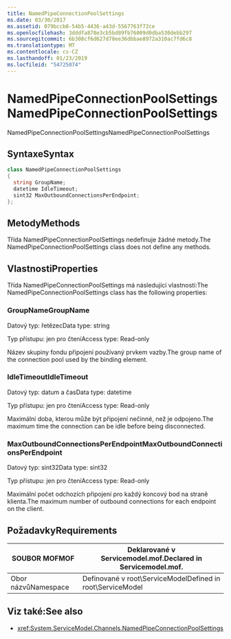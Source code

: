 ```yaml
---
title: NamedPipeConnectionPoolSettings
ms.date: 03/30/2017
ms.assetid: 079bccb8-54b5-4436-a43d-5567763f72ce
ms.openlocfilehash: 3dddfa878e3cb5bd89fb76009d0dba530debb297
ms.sourcegitcommit: 6b308cf6d627d78ee36dbbae8972a310ac7fd6c8
ms.translationtype: MT
ms.contentlocale: cs-CZ
ms.lasthandoff: 01/23/2019
ms.locfileid: "54725074"
---
```

# <a name="namedpipeconnectionpoolsettings"></a><span data-ttu-id="32bb5-102">NamedPipeConnectionPoolSettings</span><span class="sxs-lookup"><span data-stu-id="32bb5-102">NamedPipeConnectionPoolSettings</span></span>
<span data-ttu-id="32bb5-103">NamedPipeConnectionPoolSettings</span><span class="sxs-lookup"><span data-stu-id="32bb5-103">NamedPipeConnectionPoolSettings</span></span>  
  
## <a name="syntax"></a><span data-ttu-id="32bb5-104">Syntaxe</span><span class="sxs-lookup"><span data-stu-id="32bb5-104">Syntax</span></span>  
  
```csharp
class NamedPipeConnectionPoolSettings  
{  
  string GroupName;  
  datetime IdleTimeout;  
  sint32 MaxOutboundConnectionsPerEndpoint;  
};  
```  
  
## <a name="methods"></a><span data-ttu-id="32bb5-105">Metody</span><span class="sxs-lookup"><span data-stu-id="32bb5-105">Methods</span></span>  
 <span data-ttu-id="32bb5-106">Třída NamedPipeConnectionPoolSettings nedefinuje žádné metody.</span><span class="sxs-lookup"><span data-stu-id="32bb5-106">The NamedPipeConnectionPoolSettings class does not define any methods.</span></span>  
  
## <a name="properties"></a><span data-ttu-id="32bb5-107">Vlastnosti</span><span class="sxs-lookup"><span data-stu-id="32bb5-107">Properties</span></span>  
 <span data-ttu-id="32bb5-108">Třída NamedPipeConnectionPoolSettings má následující vlastnosti:</span><span class="sxs-lookup"><span data-stu-id="32bb5-108">The NamedPipeConnectionPoolSettings class has the following properties:</span></span>  
  
### <a name="groupname"></a><span data-ttu-id="32bb5-109">GroupName</span><span class="sxs-lookup"><span data-stu-id="32bb5-109">GroupName</span></span>  
 <span data-ttu-id="32bb5-110">Datový typ: řetězec</span><span class="sxs-lookup"><span data-stu-id="32bb5-110">Data type: string</span></span>  
  
 <span data-ttu-id="32bb5-111">Typ přístupu: jen pro čtení</span><span class="sxs-lookup"><span data-stu-id="32bb5-111">Access type: Read-only</span></span>  
  
 <span data-ttu-id="32bb5-112">Název skupiny fondu připojení používaný prvkem vazby.</span><span class="sxs-lookup"><span data-stu-id="32bb5-112">The group name of the connection pool used by the binding element.</span></span>  
  
### <a name="idletimeout"></a><span data-ttu-id="32bb5-113">IdleTimeout</span><span class="sxs-lookup"><span data-stu-id="32bb5-113">IdleTimeout</span></span>  
 <span data-ttu-id="32bb5-114">Datový typ: datum a čas</span><span class="sxs-lookup"><span data-stu-id="32bb5-114">Data type: datetime</span></span>  
  
 <span data-ttu-id="32bb5-115">Typ přístupu: jen pro čtení</span><span class="sxs-lookup"><span data-stu-id="32bb5-115">Access type: Read-only</span></span>  
  
 <span data-ttu-id="32bb5-116">Maximální doba, kterou může být připojení nečinné, než je odpojeno.</span><span class="sxs-lookup"><span data-stu-id="32bb5-116">The maximum time the connection can be idle before being disconnected.</span></span>  
  
### <a name="maxoutboundconnectionsperendpoint"></a><span data-ttu-id="32bb5-117">MaxOutboundConnectionsPerEndpoint</span><span class="sxs-lookup"><span data-stu-id="32bb5-117">MaxOutboundConnectionsPerEndpoint</span></span>  
 <span data-ttu-id="32bb5-118">Datový typ: sint32</span><span class="sxs-lookup"><span data-stu-id="32bb5-118">Data type: sint32</span></span>  
  
 <span data-ttu-id="32bb5-119">Typ přístupu: jen pro čtení</span><span class="sxs-lookup"><span data-stu-id="32bb5-119">Access type: Read-only</span></span>  
  
 <span data-ttu-id="32bb5-120">Maximální počet odchozích připojení pro každý koncový bod na straně klienta.</span><span class="sxs-lookup"><span data-stu-id="32bb5-120">The maximum number of outbound connections for each endpoint on the client.</span></span>  
  
## <a name="requirements"></a><span data-ttu-id="32bb5-121">Požadavky</span><span class="sxs-lookup"><span data-stu-id="32bb5-121">Requirements</span></span>  
  
|<span data-ttu-id="32bb5-122">SOUBOR MOF</span><span class="sxs-lookup"><span data-stu-id="32bb5-122">MOF</span></span>|<span data-ttu-id="32bb5-123">Deklarované v Servicemodel.mof.</span><span class="sxs-lookup"><span data-stu-id="32bb5-123">Declared in Servicemodel.mof.</span></span>|  
|---------|-----------------------------------|  
|<span data-ttu-id="32bb5-124">Obor názvů</span><span class="sxs-lookup"><span data-stu-id="32bb5-124">Namespace</span></span>|<span data-ttu-id="32bb5-125">Definované v root\ServiceModel</span><span class="sxs-lookup"><span data-stu-id="32bb5-125">Defined in root\ServiceModel</span></span>|  
  
## <a name="see-also"></a><span data-ttu-id="32bb5-126">Viz také:</span><span class="sxs-lookup"><span data-stu-id="32bb5-126">See also</span></span>
- <xref:System.ServiceModel.Channels.NamedPipeConnectionPoolSettings>
